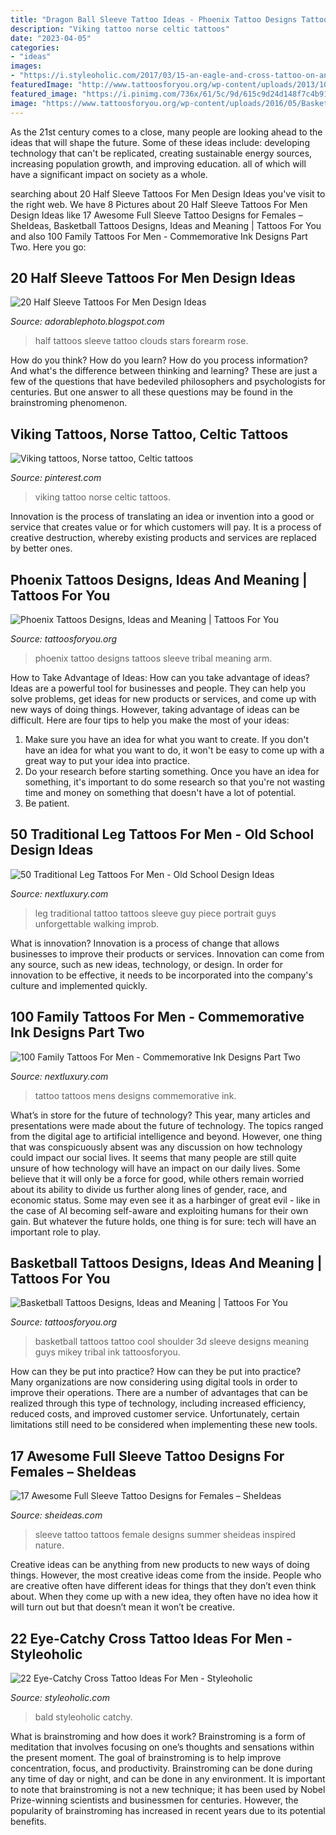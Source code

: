 ```yaml
---
title: "Dragon Ball Sleeve Tattoo Ideas - Phoenix Tattoo Designs Tattoos Sleeve Tribal Meaning Arm"
description: "Viking tattoo norse celtic tattoos"
date: "2023-04-05"
categories:
- "ideas"
images:
- "https://i.styleoholic.com/2017/03/15-an-eagle-and-cross-tattoo-on-an-arm.jpg"
featuredImage: "http://www.tattoosforyou.org/wp-content/uploads/2013/10/Phoenix-Sleeve-Tattoo.jpg"
featured_image: "https://i.pinimg.com/736x/61/5c/9d/615c9d24d148f7c4b91c9c64552917c3.jpg"
image: "https://www.tattoosforyou.org/wp-content/uploads/2016/05/Basketball-Sleeve-Tattoos.jpg"
---
```



As the 21st century comes to a close, many people are looking ahead to the ideas that will shape the future. Some of these ideas include: developing technology that can't be replicated, creating sustainable energy sources, increasing population growth, and improving education. all of which will have a significant impact on society as a whole.

	

		
searching about 20 Half Sleeve Tattoos For Men Design Ideas you've visit to the right web. We have 8 Pictures about 20 Half Sleeve Tattoos For Men Design Ideas like 17 Awesome Full Sleeve Tattoo Designs for Females – SheIdeas, Basketball Tattoos Designs, Ideas and Meaning | Tattoos For You and also 100 Family Tattoos For Men - Commemorative Ink Designs Part Two. Here you go:
		
    
## 20 Half Sleeve Tattoos For Men Design Ideas

<img loading=lazy src="http://1.bp.blogspot.com/-qIOu2U0iNlg/U-o6KvVhi4I/AAAAAAAAEMI/xWLTuaKmo5s/s1600/half%2Bsleeve%2Btattoos%2Bfor%2Bmen%2Bstars%2Band%2Bclouds.jpg" onerror="this.onerror=null;this.src='https://tse2.mm.bing.net/th?id=OIP.-7ZWiZBhar8bbwbPNsrwPQHaJ4&amp;pid=15.1';" alt="20 Half Sleeve Tattoos For Men Design Ideas">

_Source: adorablephoto.blogspot.com_

>half tattoos sleeve tattoo clouds stars forearm rose. 

	

How do you think? How do you learn? How do you process information? And what's the difference between thinking and learning? These are just a few of the questions that have bedeviled philosophers and psychologists for centuries. But one answer to all these questions may be found in the brainstroming phenomenon.

    
## Viking Tattoos, Norse Tattoo, Celtic Tattoos

<img loading=lazy src="https://i.pinimg.com/736x/61/5c/9d/615c9d24d148f7c4b91c9c64552917c3.jpg" onerror="this.onerror=null;this.src='https://tse4.mm.bing.net/th?id=OIP.ppdmIV-Qpt7ccnwjaIHu-gHaM4&amp;pid=15.1';" alt="Viking tattoos, Norse tattoo, Celtic tattoos">

_Source: pinterest.com_

>viking tattoo norse celtic tattoos. 

	

Innovation is the process of translating an idea or invention into a good or service that creates value or for which customers will pay. It is a process of creative destruction, whereby existing products and services are replaced by better ones.

    
## Phoenix Tattoos Designs, Ideas And Meaning | Tattoos For You

<img loading=lazy src="http://www.tattoosforyou.org/wp-content/uploads/2013/10/Phoenix-Sleeve-Tattoo.jpg" onerror="this.onerror=null;this.src='https://tse3.mm.bing.net/th?id=OIP.iYnMFNbZ21wfCgctRoqSZAHaJ4&amp;pid=15.1';" alt="Phoenix Tattoos Designs, Ideas and Meaning | Tattoos For You">

_Source: tattoosforyou.org_

>phoenix tattoo designs tattoos sleeve tribal meaning arm. 

	

How to Take Advantage of Ideas: How can you take advantage of ideas?
Ideas are a powerful tool for businesses and people. They can help you solve problems, get ideas for new products or services, and come up with new ways of doing things. However, taking advantage of ideas can be difficult. Here are four tips to help you make the most of your ideas: 
1. Make sure you have an idea for what you want to create. If you don't have an idea for what you want to do, it won't be easy to come up with a great way to put your idea into practice. 
2. Do your research before starting something. Once you have an idea for something, it's important to do some research so that you're not wasting time and money on something that doesn't have a lot of potential. 
3. Be patient.

    
## 50 Traditional Leg Tattoos For Men - Old School Design Ideas

<img loading=lazy src="http://nextluxury.com/wp-content/uploads/guy-with-awesome-traditional-leg-sleeve-tattoo-design.jpg" onerror="this.onerror=null;this.src='https://tse4.mm.bing.net/th?id=OIP.w_vGCQ_Tr8xqiLeqbeAhiwAAAA&amp;pid=15.1';" alt="50 Traditional Leg Tattoos For Men - Old School Design Ideas">

_Source: nextluxury.com_

>leg traditional tattoo tattoos sleeve guy piece portrait guys unforgettable walking improb. 

	

What is innovation?
Innovation is a process of change that allows businesses to improve their products or services. Innovation can come from any source, such as new ideas, technology, or design. In order for innovation to be effective, it needs to be incorporated into the company's culture and implemented quickly.

    
## 100 Family Tattoos For Men - Commemorative Ink Designs Part Two

<img loading=lazy src="http://nextluxury.com/wp-content/uploads/stunning-black-family-tattoo-mens-forearms.jpg" onerror="this.onerror=null;this.src='https://tse2.mm.bing.net/th?id=OIP.2SdqUQudXFvjv5h-GbiHZwHaHa&amp;pid=15.1';" alt="100 Family Tattoos For Men - Commemorative Ink Designs Part Two">

_Source: nextluxury.com_

>tattoo tattoos mens designs commemorative ink. 

	

What’s in store for the future of technology?
This year, many articles and presentations were made about the future of technology. The topics ranged from the digital age to artificial intelligence and beyond. However, one thing that was conspicuously absent was any discussion on how technology could impact our social lives. 
It seems that many people are still quite unsure of how technology will have an impact on our daily lives. Some believe that it will only be a force for good, while others remain worried about its ability to divide us further along lines of gender, race, and economic status. Some may even see it as a harbinger of great evil - like in the case of AI becoming self-aware and exploiting humans for their own gain. But whatever the future holds, one thing is for sure: tech will have an important role to play.

    
## Basketball Tattoos Designs, Ideas And Meaning | Tattoos For You

<img loading=lazy src="https://www.tattoosforyou.org/wp-content/uploads/2016/05/Basketball-Sleeve-Tattoos.jpg" onerror="this.onerror=null;this.src='https://tse1.mm.bing.net/th?id=OIP.xfmqr6idwri5i89eKrw9YQHaJ4&amp;pid=15.1';" alt="Basketball Tattoos Designs, Ideas and Meaning | Tattoos For You">

_Source: tattoosforyou.org_

>basketball tattoos tattoo cool shoulder 3d sleeve designs meaning guys mikey tribal ink tattoosforyou. 

	

How can they be put into practice?
How can they be put into practice? Many organizations are now considering using digital tools in order to improve their operations.  There are a number of advantages that can be realized through this type of technology, including increased efficiency, reduced costs, and improved customer service. Unfortunately, certain limitations still need to be considered when implementing these new tools.

    
## 17 Awesome Full Sleeve Tattoo Designs For Females – SheIdeas

<img loading=lazy src="https://www.sheideas.com/wp-content/uploads/2017/10/Female-Sleeve-Tattoos-Ideas-for-Summer.jpg" onerror="this.onerror=null;this.src='https://tse4.mm.bing.net/th?id=OIP.gvYN4CuVmKr7dMw3ieEFQQHaLG&amp;pid=15.1';" alt="17 Awesome Full Sleeve Tattoo Designs for Females – SheIdeas">

_Source: sheideas.com_

>sleeve tattoo tattoos female designs summer sheideas inspired nature. 

	

Creative ideas can be anything from new products to new ways of doing things. However, the most creative ideas come from the inside. People who are creative often have different ideas for things that they don’t even think about. When they come up with a new idea, they often have no idea how it will turn out but that doesn’t mean it won’t be creative.

    
## 22 Eye-Catchy Cross Tattoo Ideas For Men - Styleoholic

<img loading=lazy src="https://i.styleoholic.com/2017/03/15-an-eagle-and-cross-tattoo-on-an-arm.jpg" onerror="this.onerror=null;this.src='https://tse3.mm.bing.net/th?id=OIP.7tvOyhvQoUGfjZhpbnnL2wHaJ4&amp;pid=15.1';" alt="22 Eye-Catchy Cross Tattoo Ideas For Men - Styleoholic">

_Source: styleoholic.com_

>bald styleoholic catchy. 

	

What is brainstroming and how does it work?
Brainstroming is a form of meditation that involves focusing on one’s thoughts and sensations within the present moment. The goal of brainstroming is to help improve concentration, focus, and productivity. Brainstroming can be done during any time of day or night, and can be done in any environment. It is important to note that brainstroming is not a new technique; it has been used by Nobel Prize-winning scientists and businessmen for centuries. However, the popularity of brainstroming has increased in recent years due to its potential benefits.

